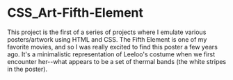 # CSS_Art-Fifth-Element

This project is the first of a series of projects where I emulate various posters/artwork using HTML and CSS.  The Fifth Element is one of my favorite movies, 
and so I was really excited to find this poster a few years ago.  It's a minimalistic representation of Leeloo's costume when we first encounter her--what appears
to be a set of thermal bands (the white stripes in the poster). 